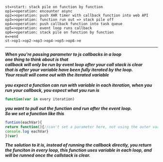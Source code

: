 ```flow
st=>start: stack pile on function by function 
op1=>operation: encounter async
op2=>operation: push XHR timer with callback function into web API
op3=>operation: function run out => stack pile off
op4=>operation: push callback function into task queue
op5=>operation: event loop runs callback
op6=>operation: stack pile on function by function 
e=>end
st->op1->op2->op3->op4->op5->op6->e
```
<hr>

<b><i>When you're passing parameter to js callbacks in a loop<br>
one thing to think about  is that<br>
callback will only be run by event loop after your call stack is clear<br>
that is after your variable have been fully iterated by the loop.<br>
Your result will come out with the iterated variable</i></b><br>
<br>
<b><i>you expect a function can run with variable in each iteration,
when you run your callback, you expect what you run is</i></b>
  ```js
  function(var in every iteration)
  ```
  <b><i>you want to pull out the function and run after the event loop.<br>
  So we set a function like this</i></b>
  ```js
  funtion(eachVar){
  return function(){//can't set a parameter here, not using the outer variable but event object
  console.log eachVar}
  }(var)
  ```
<b><i>The solution to it is, instead of running the callback directly,
you return the funciton in every loop,
this function uses variable in each loop,
and will be runned once the callstack is clear.</i></b>
